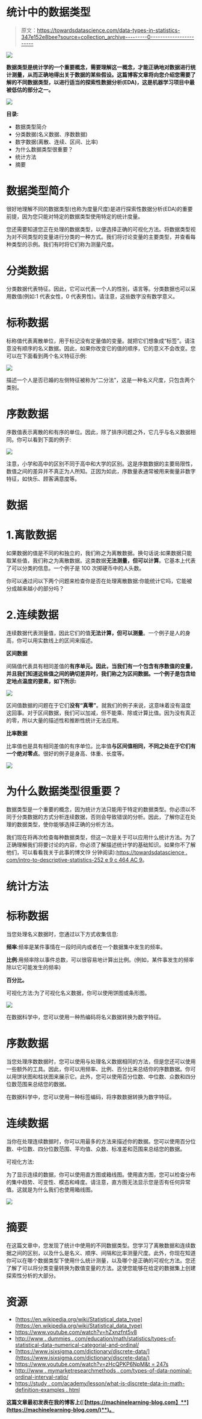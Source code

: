 # 统计中的数据类型

> 原文：<https://towardsdatascience.com/data-types-in-statistics-347e152e8bee?source=collection_archive---------0----------------------->

![](img/36a1513fedf9b08c082af08b242d39a8.png)

**数据类型是统计学的一个重要概念，需要理解这一概念，才能正确地对数据进行统计测量，从而正确地得出关于数据的某些假设。这篇博客文章将向您介绍您需要了解的不同数据类型，以进行适当的探索性数据分析(EDA)，这是机器学习项目中最被低估的部分之一。**

![](img/bbefd1c3c9fd20313b9a97e8b187b66b.png)

**目录:**

*   数据类型简介
*   分类数据(名义数据、序数数据)
*   数字数据(离散、连续、区间、比率)
*   为什么数据类型很重要？
*   统计方法
*   摘要

# 数据类型简介

很好地理解不同的数据类型(也称为度量尺度)是进行探索性数据分析(EDA)的重要前提，因为您只能对特定的数据类型使用特定的统计度量。

您还需要知道您正在处理的数据类型，以便选择正确的可视化方法。将数据类型视为对不同类型的变量进行分类的一种方式。我们将讨论变量的主要类型，并查看每种类型的示例。我们有时将它们称为测量尺度。

# 分类数据

分类数据代表特征。因此，它可以代表一个人的性别，语言等。分类数据也可以采用数值(例如:1 代表女性，0 代表男性)。请注意，这些数字没有数学意义。

# 标称数据

标称值代表离散单位，用于标记没有定量值的变量。就把它们想象成“标签”。请注意没有顺序的名义数据。因此，如果你改变它的值的顺序，它的意义不会改变。您可以在下面看到两个名义特征示例:

![](img/b36c173bd0c89fabd77980845a7e674d.png)

描述一个人是否已婚的左侧特征被称为“二分法”，这是一种名义尺度，只包含两个类别。

# 序数数据

序数值表示离散的和有序的单位。因此，除了排序问题之外，它几乎与名义数据相同。你可以看到下面的例子:

![](img/081710d1d704162ecb633004a32ba385.png)

注意，小学和高中的区别不同于高中和大学的区别。这是序数数据的主要局限性，数值之间的差异并不真正为人所知。正因为如此，序数量表通常被用来衡量非数字特征，如快乐、顾客满意度等。

# 数据

# 1.离散数据

如果数据的值是不同的和独立的，我们称之为离散数据。换句话说:如果数据只能取某些值，我们称之为离散数据。这类数据**无法测量，但可以计算**。它基本上代表了可以分类的信息。一个例子是 100 次掷硬币中的人头数。

你可以通过问以下两个问题来检查你是否在处理离散数据:你能统计它吗，它能被分成越来越小的部分吗？

# 2.连续数据

连续数据代表测量值，因此它们的值**无法计算，但可以测量**。一个例子是人的身高，你可以用实数线上的区间来描述。

**区间数据**

间隔值代表具有相同差值的**有序单元。因此，当我们有一个包含有序数值的变量，并且我们知道这些值之间的确切差异时，我们称之为区间数据。一个例子是包含给定地点温度的要素，如下所示:**

![](img/9be8b87f75e981771b0340fd6473fe15.png)

区间值数据的问题在于它们**没有“真零”**。就我们的例子来说，这意味着没有温度这回事。对于区间数据，我们可以加减，但不能乘、除或计算比值。因为没有真正的零，所以大量的描述性和推断性统计无法应用。

**比率数据**

比率值也是具有相同差值的有序单位。比率值**与区间值相同，不同之处在于它们有一个绝对零点**。很好的例子是身高、体重、长度等。

![](img/fa8958b389d90ac033c8da1b374a6659.png)

# 为什么数据类型很重要？

数据类型是一个重要的概念，因为统计方法只能用于特定的数据类型。你必须以不同于分类数据的方式分析连续数据，否则会导致错误的分析。因此，了解你正在处理的数据类型，使你能够选择正确的分析方法。

我们现在将再次检查每种数据类型，但这一次是关于可以应用什么统计方法。为了正确理解我们将要讨论的内容，你必须了解描述统计学的基础知识。如果你不了解他们，可以看看我关于此事的博文(9 分钟阅读):[https://towardsdatascience . com/intro-to-descriptive-statistics-252 e 9 c 464 AC 9](/intro-to-descriptive-statistics-252e9c464ac9)。

# 统计方法

# 标称数据

当您处理名义数据时，您通过以下方式收集信息:

**频率**:频率是某件事情在一段时间内或者在一个数据集中发生的频率。

**比例**:用频率除以事件总数，可以很容易地计算出比例。(例如，某件事发生的频率除以它可能发生的频率)

**百分比。**

可视化方法:为了可视化名义数据，你可以使用饼图或条形图。

![](img/3fe85085c10a0fba281bcc83e5fe6ec3.png)

在数据科学中，您可以使用一种热编码将名义数据转换为数字特征。

# 序数数据

当您处理序数数据时，您可以使用与处理名义数据相同的方法，但是您还可以使用一些额外的工具。因此，你可以用频率、比例、百分比来总结你的序数数据。你可以用饼状图和柱状图来展示它。此外，您可以使用百分位数、中位数、众数和四分位数范围来总结您的数据。

在数据科学中，您可以使用一种标签编码，将序数数据转换为数字特征。

# 连续数据

当你在处理连续数据时，你可以用最多的方法来描述你的数据。您可以使用百分位数、中位数、四分位数范围、平均值、众数、标准差和范围来总结您的数据。

可视化方法:

为了显示连续的数据，你可以使用直方图或箱线图。使用直方图，您可以检查分布的集中趋势、可变性、模态和峰度。请注意，直方图无法显示您是否有任何异常值。这就是为什么我们也使用箱线图。

![](img/5112e9186106baf42c4172fbe5cf116e.png)

# 摘要

在这篇文章中，您发现了统计中使用的不同数据类型。您学习了离散数据和连续数据之间的区别，以及什么是名义、顺序、间隔和比率测量尺度。此外，你现在知道你可以在哪个数据类型下使用什么统计测量，以及哪个是正确的可视化方法。您还了解了可以将分类变量转换为数值变量的方法。这使您能够在给定的数据集上创建探索性分析的大部分。

# 资源

*   [https://en.wikipedia.org/wiki/Statistical_data_type](https://en.wikipedia.org/wiki/Statistical_data_type)
*   https://www.youtube.com/watch?v=hZxnzfnt5v8
*   [http://www . dummies . com/education/math/statistics/types-of-statistical-data-numerical-categorial-and-ordinal/](http://www.dummies.com/education/math/statistics/types-of-statistical-data-numerical-categorical-and-ordinal/)
*   [https://www.isixsigma.com/dictionary/discrete-data/](https://www.isixsigma.com/dictionary/discrete-data/)
*   [https://www.youtube.com/watch?v=zHcQPKP6NpM&t = 247s](https://www.youtube.com/watch?v=zHcQPKP6NpM&t=247s)
*   [http://www . mymarketresearchmethods . com/types-of-data-nominal-ordinal-interval-ratio/](http://www.mymarketresearchmethods.com/types-of-data-nominal-ordinal-interval-ratio/)
*   [https://study . com/academy/lesson/what-is-discrete-data-in-math-definition-examples . html](https://study.com/academy/lesson/what-is-discrete-data-in-math-definition-examples.html)

**这篇文章最初发表在我的博客上(**[**【https://machinelearning-blog.com】**](https://machinelearning-blog.com/)**)。**